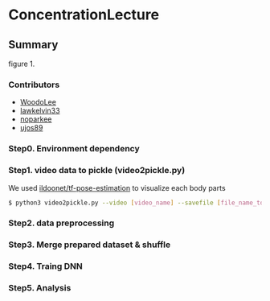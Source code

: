 # ConcentrationLecture
## Summary
figure 1.

### Contributors
* [WoodoLee](https://github.com/ku-cylee)
* [lawkelvin33](https://github.com/lawkelvin33)
* [noparkee](https://github.com/noparkee)
* [ujos89](https://github.com/ujos89)

### Step0. Environment dependency


### Step1. video data to pickle (video2pickle.py)
We used [ildoonet/tf-pose-estimation](https://github.com/ildoonet/tf-pose-estimation.git) to visualize each body parts 
```sh
$ python3 video2pickle.py --video [video_name] --savefile [file_name_to_save]
```

### Step2. data preprocessing

### Step3. Merge prepared dataset & shuffle

### Step4. Traing DNN

### Step5. Analysis
